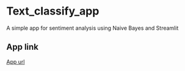 # Text_classify_app
A simple app for sentiment analysis using Naive Bayes and Streamlit 

## App link
[App url](https://lnkd.in/dubUkK8)
